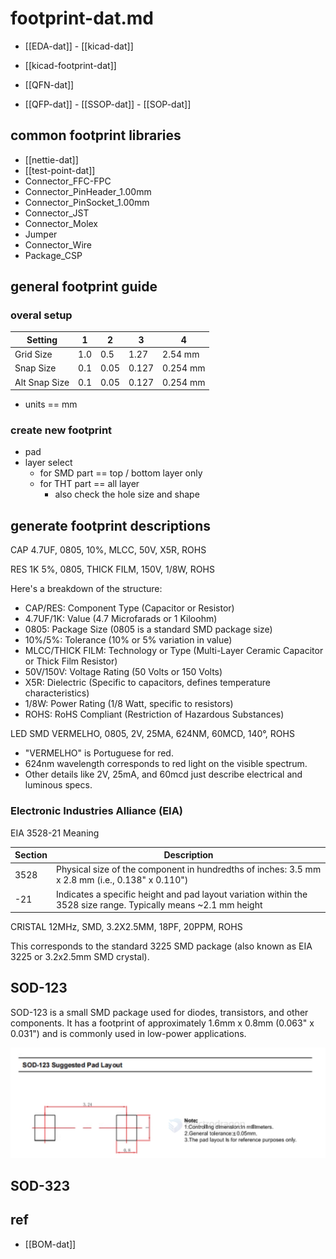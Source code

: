 
# footprint-dat.md

- [[EDA-dat]] - [[kicad-dat]]

- [[kicad-footprint-dat]]

- [[QFN-dat]] 

- [[QFP-dat]] - [[SSOP-dat]] - [[SOP-dat]]


## common footprint libraries 

- [[nettie-dat]]
- [[test-point-dat]]
- Connector_FFC-FPC
- Connector_PinHeader_1.00mm
- Connector_PinSocket_1.00mm
- Connector_JST
- Connector_Molex
- Jumper 
- Connector_Wire
- Package_CSP 


## general footprint guide

### overal setup 

| Setting       | 1   | 2    | 3     | 4        |
| ------------- | --- | ---- | ----- | -------- |
| Grid Size     | 1.0 | 0.5  | 1.27  | 2.54 mm  |
| Snap Size     | 0.1 | 0.05 | 0.127 | 0.254 mm |
| Alt Snap Size | 0.1 | 0.05 | 0.127 | 0.254 mm |


- units == mm 

### create new footprint 

- pad 
- layer select 
  - for SMD part == top / bottom layer only 
  - for THT part == all layer
      - also check the hole size and shape



## generate footprint descriptions 

CAP 4.7UF, 0805, 10%, MLCC, 50V, X5R, ROHS

RES 1K 5%, 0805, THICK FILM, 150V, 1/8W, ROHS

Here's a breakdown of the structure:

- CAP/RES: Component Type (Capacitor or Resistor)
- 4.7UF/1K: Value (4.7 Microfarads or 1 Kiloohm)
- 0805: Package Size (0805 is a standard SMD package size)
- 10%/5%: Tolerance (10% or 5% variation in value)
- MLCC/THICK FILM: Technology or Type (Multi-Layer Ceramic Capacitor or Thick Film Resistor)
- 50V/150V: Voltage Rating (50 Volts or 150 Volts)
- X5R: Dielectric (Specific to capacitors, defines temperature characteristics)
- 1/8W: Power Rating (1/8 Watt, specific to resistors)
- ROHS: RoHS Compliant (Restriction of Hazardous Substances)

LED SMD VERMELHO, 0805, 2V, 25MA, 624NM, 60MCD, 140°, ROHS

- "VERMELHO" is Portuguese for red.
- 624nm wavelength corresponds to red light on the visible spectrum.
- Other details like 2V, 25mA, and 60mcd just describe electrical and luminous specs.








### Electronic Industries Alliance (EIA)


EIA 3528-21 Meaning

| Section | Description                                                                                                     |
| ------- | --------------------------------------------------------------------------------------------------------------- |
| 3528    | Physical size of the component in hundredths of inches: 3.5 mm x 2.8 mm (i.e., 0.138" x 0.110")                 |
| -21     | Indicates a specific height and pad layout variation within the 3528 size range. Typically means ~2.1 mm height |


CRISTAL 12MHz, SMD, 3.2X2.5MM, 18PF, 20PPM, ROHS

This corresponds to the standard 3225 SMD package (also known as EIA 3225 or 3.2x2.5mm SMD crystal).

## SOD-123

SOD-123 is a small SMD package used for diodes, transistors, and other components. It has a footprint of approximately 1.6mm x 0.8mm (0.063" x 0.031") and is commonly used in low-power applications.

![](2025-05-29-15-10-00.png)



## SOD-323 



## ref 

- [[BOM-dat]]